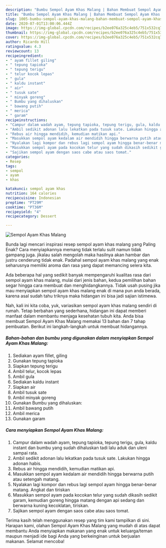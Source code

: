 ```yaml
---
description: "Bumbu Sempol Ayam Khas Malang | Bahan Membuat Sempol Ayam Khas Malang Yang Paling Enak"
title: "Bumbu Sempol Ayam Khas Malang | Bahan Membuat Sempol Ayam Khas Malang Yang Paling Enak"
slug: 1005-bumbu-sempol-ayam-khas-malang-bahan-membuat-sempol-ayam-khas-malang-yang-paling-enak
date: 2020-07-01T13:00:06.444Z
image: https://img-global.cpcdn.com/recipes/b2ee076a325c4eb5/751x532cq70/sempol-ayam-khas-malang-foto-resep-utama.jpg
thumbnail: https://img-global.cpcdn.com/recipes/b2ee076a325c4eb5/751x532cq70/sempol-ayam-khas-malang-foto-resep-utama.jpg
cover: https://img-global.cpcdn.com/recipes/b2ee076a325c4eb5/751x532cq70/sempol-ayam-khas-malang-foto-resep-utama.jpg
author: Ricardo Hill
ratingvalue: 4.3
reviewcount: 13
recipeingredient:
- " ayam fillet giling"
- " tepung tapioka"
- " tepung terigu"
- " telur kocok lepas"
- " gula"
- " kaldu instant"
- " air"
- " tusuk sate"
- " minyak goreng"
- " Bumbu yang dihaluskan"
- " bawang putih"
- " merica"
- " garam"
recipeinstructions:
- "Campur dalam wadah ayam, tepung tapioka, tepung terigu, gula, kaldu instant dan bumbu yang sudah dihaluskan tadi lalu aduk dan uleni sampai rata."
- "Ambil sedikit adonan lalu lekatkan pada tusuk sate. Lakukan hingga adonan habis."
- "Rebus air hingga mendidih, kemudian matikan api."
- "Masukkan sempol ayam kedalam air mendidih hingga berwarna putih atau setengah matang."
- "Nyalakan lagi kompor dan rebus lagi sempol ayam hingga benar-benar matang. Angkat dan tiriskan"
- "Masukkan sempol ayam pada kocokan telur yang sudah dikasih sedikit garam, kemudian goreng hingga matang dengan api sedang dan berwarna kuning kecoklatan, tiriskan."
- "Sajikan sempol ayam dengan saos cabe atau saos tomat."
categories:
- Resep
tags:
- sempol
- ayam
- khas

katakunci: sempol ayam khas 
nutrition: 164 calories
recipecuisine: Indonesian
preptime: "PT29M"
cooktime: "PT36M"
recipeyield: "4"
recipecategory: Dessert

---
```



![Sempol Ayam Khas Malang](https://img-global.cpcdn.com/recipes/b2ee076a325c4eb5/751x532cq70/sempol-ayam-khas-malang-foto-resep-utama.jpg)

Bunda lagi mencari inspirasi resep sempol ayam khas malang yang Paling Enak? Cara menyiapkannya memang tidak terlalu sulit namun tidak gampang juga. jikalau salah mengolah maka hasilnya akan hambar dan justru cenderung tidak enak. Padahal sempol ayam khas malang yang enak seharusnya memiliki aroma dan rasa yang dapat memancing selera kita.



Ada beberapa hal yang sedikit banyak mempengaruhi kualitas rasa dari sempol ayam khas malang, mulai dari jenis bahan, kedua pemilihan bahan segar hingga cara membuat dan menghidangkannya. Tidak usah pusing jika mau menyiapkan sempol ayam khas malang enak di mana pun anda berada, karena asal sudah tahu triknya maka hidangan ini bisa jadi sajian istimewa.


Nah, kali ini kita coba, yuk, variasikan sempol ayam khas malang sendiri di rumah. Tetap berbahan yang sederhana, hidangan ini dapat memberi manfaat dalam membantu menjaga kesehatan tubuh kita. Anda bisa membuat Sempol Ayam Khas Malang memakai 13 bahan dan 7 tahap pembuatan. Berikut ini langkah-langkah untuk membuat hidangannya.

<!--inarticleads1-->

##### Bahan-bahan dan bumbu yang digunakan dalam menyiapkan Sempol Ayam Khas Malang:

1. Sediakan  ayam fillet, giling
1. Gunakan  tepung tapioka
1. Siapkan  tepung terigu
1. Ambil  telur, kocok lepas
1. Ambil  gula
1. Sediakan  kaldu instant
1. Siapkan  air
1. Ambil  tusuk sate
1. Ambil  minyak goreng
1. Gunakan  Bumbu yang dihaluskan:
1. Ambil  bawang putih
1. Ambil  merica
1. Gunakan  garam




<!--inarticleads2-->

##### Cara menyiapkan Sempol Ayam Khas Malang:

1. Campur dalam wadah ayam, tepung tapioka, tepung terigu, gula, kaldu instant dan bumbu yang sudah dihaluskan tadi lalu aduk dan uleni sampai rata.
1. Ambil sedikit adonan lalu lekatkan pada tusuk sate. Lakukan hingga adonan habis.
1. Rebus air hingga mendidih, kemudian matikan api.
1. Masukkan sempol ayam kedalam air mendidih hingga berwarna putih atau setengah matang.
1. Nyalakan lagi kompor dan rebus lagi sempol ayam hingga benar-benar matang. Angkat dan tiriskan
1. Masukkan sempol ayam pada kocokan telur yang sudah dikasih sedikit garam, kemudian goreng hingga matang dengan api sedang dan berwarna kuning kecoklatan, tiriskan.
1. Sajikan sempol ayam dengan saos cabe atau saos tomat.




Terima kasih telah menggunakan resep yang tim kami tampilkan di sini. Harapan kami, olahan Sempol Ayam Khas Malang yang mudah di atas dapat membantu Anda menyiapkan makanan yang enak untuk keluarga/teman maupun menjadi ide bagi Anda yang berkeinginan untuk berjualan makanan. Selamat mencoba!
